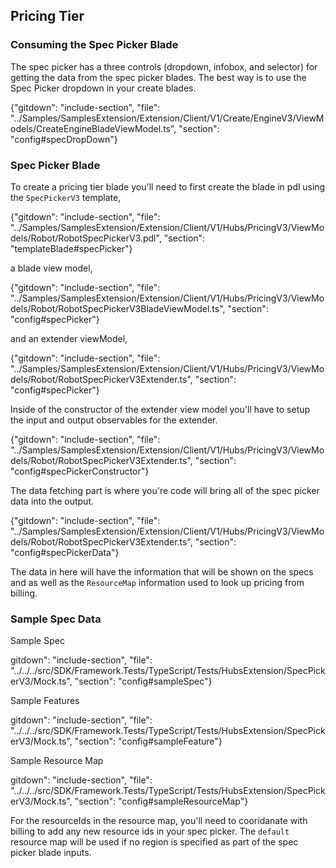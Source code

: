 
## Pricing Tier

### Consuming the Spec Picker Blade

The spec picker has a three controls (dropdown, infobox, and selector) for getting the data from the spec picker blades. The best way is to use the Spec Picker dropdown in your create blades.

 {"gitdown": "include-section", "file": "../Samples/SamplesExtension/Extension/Client/V1/Create/EngineV3/ViewModels/CreateEngineBladeViewModel.ts", "section": "config#specDropDown"}

### Spec Picker Blade

To create a pricing tier blade you'll need to first create the blade in pdl using the `SpecPickerV3` template,

 {"gitdown": "include-section", "file": "../Samples/SamplesExtension/Extension/Client/V1/Hubs/PricingV3/ViewModels/Robot/RobotSpecPickerV3.pdl", "section": "templateBlade#specPicker"}

a blade view model,

 {"gitdown": "include-section", "file": "../Samples/SamplesExtension/Extension/Client/V1/Hubs/PricingV3/ViewModels/Robot/RobotSpecPickerV3BladeViewModel.ts", "section": "config#specPicker"}

and an extender viewModel,

 {"gitdown": "include-section", "file": "../Samples/SamplesExtension/Extension/Client/V1/Hubs/PricingV3/ViewModels/Robot/RobotSpecPickerV3Extender.ts", "section": "config#specPicker"}

Inside of the constructor of the extender view model you'll have to setup the input and output observables for the extender.

 {"gitdown": "include-section", "file": "../Samples/SamplesExtension/Extension/Client/V1/Hubs/PricingV3/ViewModels/Robot/RobotSpecPickerV3Extender.ts", "section": "config#specPickerConstructor"}

The data fetching part is where you're code will bring all of the spec picker data into the output.

 {"gitdown": "include-section", "file": "../Samples/SamplesExtension/Extension/Client/V1/Hubs/PricingV3/ViewModels/Robot/RobotSpecPickerV3Extender.ts", "section": "config#specPickerData"}

The data in here will have the information that will be shown on the specs and as well as the `ResourceMap` information used to look up pricing from billing.

### Sample Spec Data

Sample Spec

 gitdown": "include-section", "file": "../../../src/SDK/Framework.Tests/TypeScript/Tests/HubsExtension/SpecPickerV3/Mock.ts", "section": "config#sampleSpec"}

Sample Features

 gitdown": "include-section", "file": "../../../src/SDK/Framework.Tests/TypeScript/Tests/HubsExtension/SpecPickerV3/Mock.ts", "section": "config#sampleFeature"}

Sample Resource Map

 gitdown": "include-section", "file": "../../../src/SDK/Framework.Tests/TypeScript/Tests/HubsExtension/SpecPickerV3/Mock.ts", "section": "config#sampleResourceMap"}

For the resourceIds in the resource map, you'll need to cooridanate with billing to add any new resource ids in your spec picker.
The `default` resource map will be used if no region is specified as part of the spec picker blade inputs.